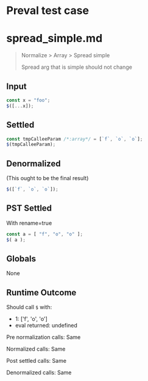 # Preval test case

# spread_simple.md

> Normalize > Array > Spread simple
>
> Spread arg that is simple should not change

## Input

`````js filename=intro
const x = "foo";
$([...x]);
`````


## Settled


`````js filename=intro
const tmpCalleeParam /*:array*/ = [`f`, `o`, `o`];
$(tmpCalleeParam);
`````


## Denormalized
(This ought to be the final result)

`````js filename=intro
$([`f`, `o`, `o`]);
`````


## PST Settled
With rename=true

`````js filename=intro
const a = [ "f", "o", "o" ];
$( a );
`````


## Globals


None


## Runtime Outcome


Should call `$` with:
 - 1: ['f', 'o', 'o']
 - eval returned: undefined

Pre normalization calls: Same

Normalized calls: Same

Post settled calls: Same

Denormalized calls: Same
